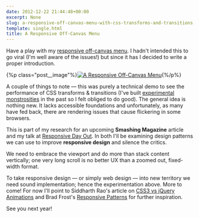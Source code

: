 ```yaml
---
date: 2012-12-22 21:44:48+00:00
excerpt: None
slug: a-responsive-off-canvas-menu-with-css-transforms-and-transitions
template: single.html
title: A Responsive Off-Canvas Menu
---
```


Have a play with my [responsive off-canvas menu](http://dbushell.com/demos/viewport/menu1/). I hadn't intended this to go viral (I'm well aware of the issues!) but since it has I decided to write a proper introduction.

{%p class="post__image"%}[![A Responsive Off-Canvas Menu](/wp-content/uploads/2012/12/off-canvas-menu.png)](http://dbushell.com/demos/viewport/menu1/){%/p%}

A couple of things to note — this was purely a technical demo to see the performance of CSS transforms & transitions (I've built [experimental monstrosities](http://dbushell.com/2012/05/15/pageshift-removing-the-refresh/) in the past so I felt obliged to do good). The general idea is nothing new. It lacks accessible foundations and unfortunately, as many have fed back, there are rendering issues that cause flickering in some browsers.

This is part of my research for an upcoming **Smashing Magazine** article and my talk at [Responsive Day Out](http://dbushell.com/2012/12/07/responsive-day-out/). In both I'll be examining design patterns we can use to improve **responsive design** and silence the critics.

We need to embrace the viewport and do more than stack content vertically; one very long scroll is no better UX than a zoomed out, fixed-width format.

To take responsive design — or simply web design — into new territory we need sound implementation; hence the experimentation above. More to come! For now I'll point to Siddharth Rao's article on [CSS3 vs jQuery Animations](http://dev.opera.com/articles/view/css3-vs-jquery-animations/) and Brad Frost's [Responsive Patterns](http://bradfrost.github.com/this-is-responsive/patterns.html) for further inspiration.

See you next year!
